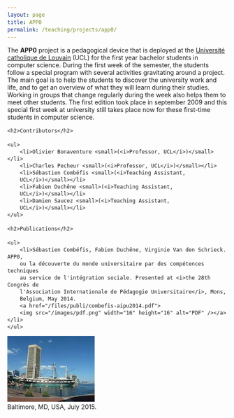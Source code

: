 ```yaml
---
layout: page
title: APP0
permalink: /teaching/projects/app0/
---
```


<div class="page-col-wrapper">
  <div class="page-col page-col-1">
    <p>The <b>APP0</b> project is a pedagogical device that is deployed at the
    <a href="https://www.uclouvain.be/en/">Université catholique de Louvain</a>
    (UCL) for the first year bachelor students in computer science. During the
    first week of the semester, the students follow a special program with
    several activities gravitating around a project. The main goal is to help
    the students to discover the university work and life, and to get an
    overview of what they will learn during their studies. Working in groups
    that change regularly during the week also helps them to meet other
    students. The first edition took place in september 2009 and this special
    first week at university still takes place now for these first-time
    students in computer science.</p>

    <h2>Contributors</h2>

    <ul>
        <li>Olivier Bonaventure <small>(<i>Professor, UCL</i>)</small></li>
        <li>Charles Pecheur <small>(<i>Professor, UCL</i>)</small></li>
        <li>Sébastien Combéfis <small>(<i>Teaching Assistant,
        UCL</i>)</small></li>
        <li>Fabien Duchêne <small>(<i>Teaching Assistant,
        UCL</i>)</small></li>
        <li>Damien Saucez <small>(<i>Teaching Assistant,
        UCL</i>)</small></li>
    </ul>

    <h2>Publications</h2>

    <ul>
        <li>Sébastien Combéfis, Fabien Duchêne, Virginie Van den Schrieck. APP0,
        ou la découverte du monde universitaire par des compétences techniques
        au service de l'intégration sociale. Presented at <i>the 28th Congrès de
        l'Association Internationale de Pédagogie Universitaire</i>, Mons,
        Belgium, May 2014.
        <a href="/files/publi/combefis-aipu2014.pdf">
        <img src="/images/pdf.png" width="16" height="16" alt="PDF" /></a></li>
    </ul>
  </div>
  <div class="page-col page-col-2">
    <p><img src="/images/baltimore.jpg" alt="Baltimore, MD, USA, July 2015."
    width="200" height="150" /><br />
    Baltimore, MD, USA, July 2015.</p>
  </div>
</div>
